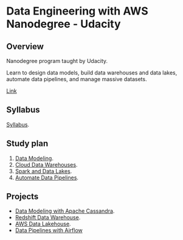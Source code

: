 # Data Engineering with AWS Nanodegree - Udacity

## Overview

Nanodegree program taught by Udacity.  

Learn to design data models, build data warehouses and data lakes, automate data pipelines, and manage massive datasets.

[Link](https://www.udacity.com/course/data-engineer-nanodegree--nd027)

## Syllabus

[Syllabus](./data_engineering_nanodegree_program_syllabus.pdf).

## Study plan

1. [Data Modeling](./1_data_modeling/).
2. [Cloud Data Warehouses](./2_cloud_data_warehouses/).
3. [Spark and Data Lakes](./3_spark_and_data_lakes/).
4. [Automate Data Pipelines](./4_automate_data_pipelines/).


## Projects

* [Data Modeling with Apache Cassandra](./1_data_modeling/project_data_modeling_cassandra/).
* [Redshift Data Warehouse](./2_cloud_data_warehouses/project_data_warehouse_redshift/).
* [AWS Data Lakehouse](./3_spark_and_data_lakes/project_aws_data_lakehouse/).
* [Data Pipelines with Airflow](./4_automate_data_pipelines/project_data_pipelines/)